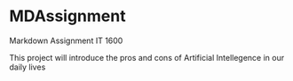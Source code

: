 # MDAssignment
Markdown Assignment IT 1600

This project will introduce the pros and cons of Artificial Intellegence in our daily lives


